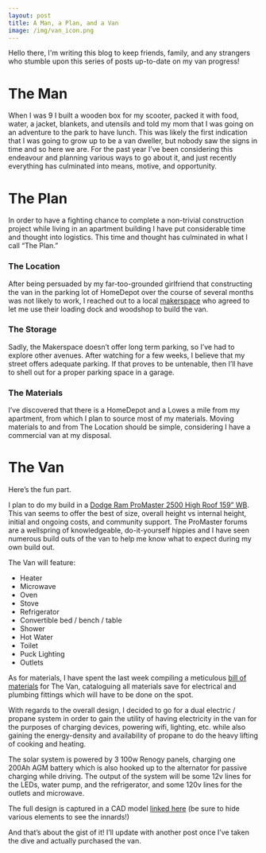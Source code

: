 ```yaml
---
layout: post
title: A Man, a Plan, and a Van
image: /img/van_icon.png
---
```


Hello there, I'm writing this blog to keep friends, family, and any strangers who stumble upon this series of posts up-to-date on my van progress!

# The Man
When I was 9 I built a wooden box for my scooter, packed it with food, water, a jacket, blankets, and utensils and told my mom that I was going on an adventure to the park to have lunch. This was likely the first indication that I was going to grow up to be a van dweller, but nobody saw the signs in time and so here we are. For the past year I’ve been considering this endeavour and planning various ways to go about it, and just recently everything has culminated into means, motive, and opportunity.

# The Plan
In order to have a fighting chance to complete a non-trivial construction project while living in an apartment building I have put considerable time and thought into logistics. This time and thought has culminated in what I call “The Plan.”

### The Location
After being persuaded by my far-too-grounded girlfriend that constructing the van in the parking lot of HomeDepot over the course of several months was not likely to work, I reached out to a local [makerspace](https://www.makerspace.nyc/) who agreed to let me use their loading dock and woodshop to build the van.

### The Storage
Sadly, the Makerspace doesn’t offer long term parking, so I’ve had to explore other avenues. After watching for a few weeks, I believe that my street offers adequate parking. If that proves to be untenable, then I’ll have to shell out for a proper parking space in a garage.

### The Materials
I’ve discovered that there is a HomeDepot and a Lowes a mile from my apartment, from which I plan to source most of my materials. Moving materials to and from The Location should be simple, considering I have a commercial van at my disposal.

# The Van
Here’s the fun part.

I plan to do my build in a [Dodge Ram ProMaster 2500 High Roof 159” WB](https://www.jdpower.com/cars/2020/ram-truck/promaster-cargo/2500-high-roof-159%22-wb). This van seems to offer the best of size, overall height vs internal height, initial and ongoing costs, and community support. The ProMaster forums are a wellspring of knowledgeable, do-it-yourself hippies and I have seen numerous build outs of the van to help me know what to expect during my own build out.

The Van will feature:
- Heater
- Microwave
- Oven
- Stove
- Refrigerator
- Convertible bed / bench / table
- Shower
- Hot Water
- Toilet
- Puck Lighting
- Outlets

As for materials, I have spent the last week compiling a meticulous [bill of materials](https://docs.google.com/spreadsheets/d/1cVYdeulkEIWeeOYqKTBw-owg04e7UsxCpph8GKZzkRs/edit?usp=sharing) for The Van, cataloguing all materials save for electrical and plumbing fittings which will have to be done on the spot.

With regards to the overall design, I decided to go for a dual electric / propane system in order to gain the utility of having electricity in the van for the purposes of charging devices, powering wifi, lighting, etc. while also gaining the energy-density and availability of propane to do the heavy lifting of cooking and heating.

The solar system is powered by 3 100w Renogy panels, charging one 200Ah AGM battery which is also hooked up to the alternator for passive charging while driving. The output of the system will be some 12v lines for the LEDs, water pump, and the refrigerator, and some 120v lines for the outlets and microwave.

The full design is captured in a CAD model [linked here](https://autode.sk/3bFI3RU) (be sure to hide various elements to see the innards!)

And that’s about the gist of it! I’ll update with another post once I’ve taken the dive and actually purchased the van.


